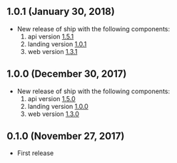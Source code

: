 ## 1.0.1 (January 30, 2018)

* New release of ship with the following components:
  1) api version [1.5.1](https://github.com/paralect/koa-api-starter/releases/tag/1.5.1)
  2) landing version [1.0.1](https://github.com/paralect/nextjs-landing-starter/releases/tag/1.0.1)
  3) web version [1.3.1](https://github.com/paralect/koa-react-starter/releases/tag/1.3.1)


## 1.0.0 (December 30, 2017)

* New release of ship with the following components:
  1) api version [1.5.0](https://github.com/paralect/koa-api-starter/releases/tag/1.5.0)
  2) landing version [1.0.0](https://github.com/paralect/nextjs-landing-starter/releases/tag/1.0.0)
  3) web version [1.3.0](https://github.com/paralect/koa-react-starter/releases/tag/1.3.0)

## 0.1.0 (November 27, 2017)

* First release
